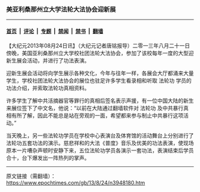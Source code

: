 ### 美亚利桑那州立大学法轮大法协会迎新展

---

#### [首页](../../../..?n3948180) &nbsp;|&nbsp; [评论](../../../../../epoch-comment?n3948180) &nbsp;|&nbsp; [专题](../../../../../epoch-special?n3948180) &nbsp;|&nbsp; [禁闻](../../../../../epoch-news?n3948180) &nbsp;|&nbsp; [禁书](../../../../../books?n3948180) &nbsp;|&nbsp; [翻墙](https://github.com/gfw-breaker/nogfw/blob/master/README.md?n3948180)


<div class="post_content" id="artbody" itemprop="articleBody">
 <!-- article content begin -->
 <p>
  【大纪元2013年08月24日讯】（大纪元记者唐铭报导）二零一三年八月二十一日傍晚，美国亚利桑那州立大学校社团法轮大法协会，参加了该校每年一度的大型迎新生展会活动，并进行了功法表演。
 </p>
 <p>
  迎新生展会活动将向学生展示各种文化，今年与往年一样，各展会大厅都涌来大量学生，学校社团法轮大法协会的展位也驻足许多学生看录相和听取
  <ok href="https://www.epochtimes.com/gb/tag/%E6%B3%95%E8%BD%AE%E5%8A%9F.html">
   法轮功
  </ok>
  学员的功法介绍，并索取法轮功真相资料。
 </p>
 <p>
  许多学生了解中共活摘器官等罪行的真相后签名表示声援，有一位中国大陆的新生来展位签下了中文名，他说：“以前在大陆通过翻墙软件对
  <ok href="https://www.epochtimes.com/gb/tag/%E6%B3%95%E8%BD%AE%E5%8A%9F.html">
   法轮功
  </ok>
  及中共暴行真相有所了解，因此不能总是站在旁观的一面，希望都来参与制止中共暴行这项活动。”
 </p>
 <p>
  当天晚上，另一些法轮功学员在学校中心表演台及体育馆的活动舞台上分别进行了法轮功五套功法的演示。慈悲祥和的大法《普度》音乐及优美的功法表演，使现场原本一片嘈杂声顿时安静下来，五位法轮功学员各演示一套功法，表演结束后学员合十，台下爆发出一阵热列的掌声。
 </p>
 <!-- article content end -->
 <div id="below_article_ad">
 </div>
</div>


---

原文链接（需翻墙）：https://www.epochtimes.com/gb/13/8/24/n3948180.htm